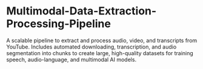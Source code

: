 # Multimodal-Data-Extraction-Processing-Pipeline
A scalable pipeline to extract and process audio, video, and transcripts from YouTube. Includes automated downloading, transcription, and audio segmentation into chunks to create large, high-quality datasets for training speech, audio-language, and multimodal AI models.
